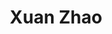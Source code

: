 ---
layout: home
title: Xuan Zhao
titleTemplate: 找测试工作的简历 | Portfolio for FrontEnd
hero:
  name: 找工作 | 前端转测试
  text: 技术栈：Vue + TS + GraphQl
  tagline: 赵旋的简历
  actions:
   - theme: brand
     text: 看项目
     link: /project/1
   - theme: alt
     text: github
     link: https://github.com/0xbul1

features:
- icon: 👨‍🎓
  title: 学历：全日制本科，学信网可查
  details: 教育经历：<br>2015.9 - 2019.7：<a style='color:#42b883' target="_blank" href="https://www.wxc.edu.cn/">皖西学院</a><br><br><br>Tips:<br><span style='color:red;font-size:12px' >本人保证与您的一切沟通，均有据可查，愿意承担任何因欺诈造成的后果与法律责任！</span>
- icon: 🛠️
  title: 状态：已离职
  details: 工作经历：<br>2018.7 - 2020.4：<a style='color:#42b883' target="_blank" href="http://www.yuanmaokj.com/">安徽罗阁科技有限公司</a><br>2020.6 - 2022-9：<a style='color:#42b883' target="_blank" href="https://fantaiai.com/">上海钒钛智能科技有限公司</a>
- icon: ⚡️
  title: 项目：详细请点击看项
  details: 项目经历：<br>2018.7 - 2020.4：实习<br>2020.6 - 2022.9：<br><a style='color:#42b883' href="/project/1">1、活力钱包</a><br><a style='color:#42b883' href="/project/2">2、企业微信应用后台</a><br><a style='color:#42b883' href="/project/3">3、慢牛助手/财富雷达</a><br><a style='color:#42b883' href="/project/4">4、早报编辑器</a><br><br><a style='color:#42b883' target="_blank" href="https://diorszhao.coding.net/s/887c69c9-6987-4388-a59e-d4de8195b4a8">👉下载<span style='color:red;font-weight:bold'>PDF</span>简历</a><br><a style='color:#42b883' target="_blank" href="https://diorszhao.coding.net/s/6445a1a6-0792-4c6b-8fd9-5092a1cf2f9f">👉下载<span style='color:red;font-weight:bold'>PNG</span>简历</a><br>支持电话面试，现场面试
- icon: ✌️
  title: 联系：您可通过以下方式
  details: 电话：<a style='color:#42b883' target="_blank" href="tel:13020201060">130-****-1060</a><br><br>Email：<a style='color:#42b883' target="_blank" href="mailto:xuanzhao@88.com">xuanzhao@88.com</a>
---